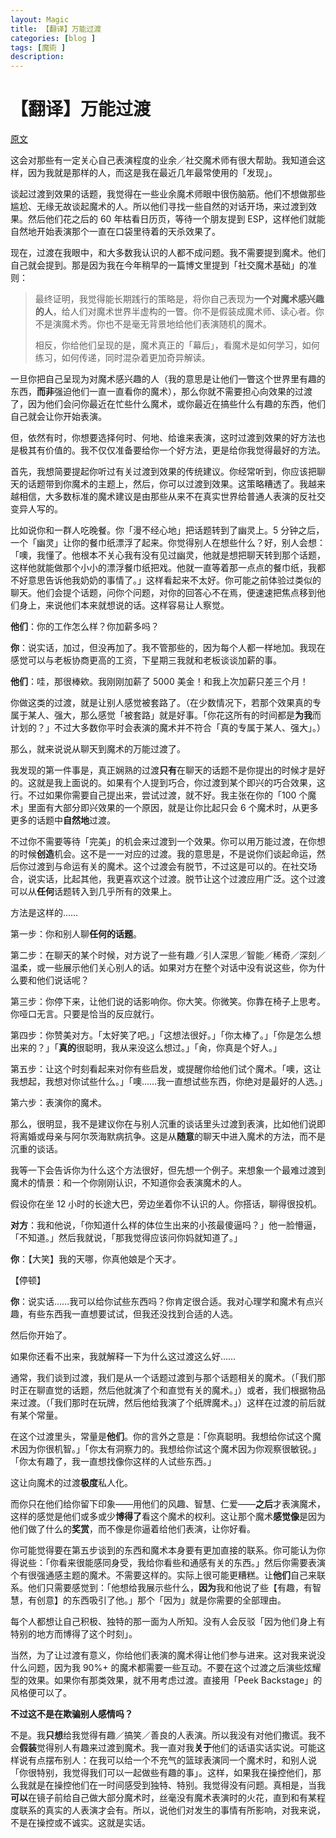 ```yaml
---
layout: Magic
title: 【翻译】万能过渡
categories: [blog ]
tags: [魔術 ]
description:
---
```


# 【翻译】万能过渡

[原文](http://www.thejerx.com/blog/2018/6/3/the-all-purpose-transition)

这会对那些有一定关心自己表演程度的业余／社交魔术师有很大帮助。我知道会这样，因为我就是那样的人，而这是我在最近几年最常使用的「发现」。

谈起过渡到效果的话题，我觉得在一些业余魔术师眼中很伤脑筋。他们不想做那些尴尬、无缘无故谈起魔术的人。所以他们寻找一些自然的对话开场，来过渡到效果。然后他们花之后的 60 年枯看日历页，等待一个朋友提到 ESP，这样他们就能自然地开始表演那个一直在口袋里待着的天杀效果了。

现在，过渡在我眼中，和大多数我认识的人都不成问题。我不需要提到魔术。他们自己就会提到。那是因为我在今年稍早的一篇博文里提到「社交魔术基础」的准则：

> 最终证明，我觉得能长期践行的策略是，将你自己表现为**一个对魔术感兴趣的人**，给人们对魔术世界半虚构的一瞥。你不是假装成魔术师、读心者。你不是演魔术秀。你也不是毫无背景地给他们表演随机的魔术。
>
> 相反，你给他们呈现的是，魔术真正的「幕后」，看魔术是如何学习，如何练习，如何传递，同时混杂着更加奇异解读。

一旦你把自己呈现为对魔术感兴趣的人（我的意思是让他们一瞥这个世界里有趣的东西，**而非**强迫他们一直一直看你的魔术），那么你就不需要担心向效果的过渡了，因为他们会问你最近在忙些什么魔术，或你最近在搞些什么有趣的东西，他们自己就会让你开始表演。

但，依然有时，你想要选择何时、何地、给谁来表演，这时过渡到效果的好方法也是极其有价值的。我不仅仅准备要给你一个好方法，更是给你我觉得最好的方法。

首先，我想简要提起你听过有关过渡到效果的传统建议。你经常听到，你应该把聊天的话题带到你魔术的主题上，然后，你可以过渡到效果。这策略糟透了。我越来越相信，大多数标准的魔术建议是由那些从来不在真实世界给普通人表演的反社交变异人写的。

比如说你和一群人吃晚餐。你「漫不经心地」把话题转到了幽灵上。5 分钟之后，一个「幽灵」让你的餐巾纸漂浮了起来。你觉得别人在想些什么？好，别人会想：「噢，我懂了。他根本不关心我有没有见过幽灵，他就是想把聊天转到那个话题，这样他就能做那个小小的漂浮餐巾纸把戏。他就一直等着那一点点的餐巾纸，我都不好意思告诉他我奶奶的事情了。」这样看起来不太好。你可能之前体验过类似的聊天。他们会提个话题，问你个问题，对你的回答心不在焉，便速速把焦点移到他们身上，来说他们本来就想说的话。这样容易让人察觉。

**他们**：你的工作怎么样？你加薪多吗？

**你**：说实话，加过，但没再加了。我不管那些的，因为每个人都一样地加。我现在感觉可以与老板协商更高的工资，下星期三我就和老板谈谈加薪的事。

**他们**：哇，那很棒欸。我刚刚加薪了 5000 美金！和我上次加薪只差三个月！

你做这类的过渡，就是让别人感觉被套路了。（在少数情况下，若那个效果真的专属于某人、强大，那么感觉「被套路」就是好事。「你花这所有的时间都是**为我**而计划的？」不过大多数你平时会表演的魔术并不符合「真的专属于某人、强大」。）

那么，就来说说从聊天到魔术的万能过渡了。

我发现的第一件事是，真正娴熟的过渡**只有**在聊天的话题不是你提出的时候才是好的。这就是我上面说的。如果有个人提到巧合，你过渡到某个即兴的巧合效果，这行。不过如果你需要自己提出来，尝试过渡，就不好。我主张在你的「100 个魔术」里面有大部分即兴效果的一个原因，就是让你比起只会 6 个魔术时，从更多更多的话题中**自然地**过渡。

不过你不需要等待「完美」的机会来过渡到一个效果。你可以用万能过渡，在你想的时候**创造**机会。这不是一一对应的过渡。我的意思是，不是说你们谈起命运，然后你过渡到与命运有关的魔术。这个过渡会有脱节，不过这是可以的。在社交场合，说实话，比起其他，我更喜欢这个过渡。脱节让这个过渡应用广泛。这个过渡可以从**任何**话题转入到几乎所有的效果上。

方法是这样的……

第一步：你和别人聊**任何的话题**。

第二步：在聊天的某个时候，对方说了一些有趣／引人深思／智能／稀奇／深刻／温柔，或一些展示他们关心别人的话。如果对方在整个对话中没有说这些，你为什么要和他们说话呢？

第三步：你停下来，让他们说的话影响你。你大笑。你微笑。你靠在椅子上思考。你哑口无言。只要是恰当的反应就行。

第四步：你赞美对方。「太好笑了吧。」「这想法很好。」「你太棒了。」「你是怎么想出来的？」「**真的**很聪明，我从来没这么想过。」「肏，你真是个好人。」

第五步：让这个时刻看起来对你有些启发，或提醒你给他们试个魔术。「噢，这让我想起，我想对你试些什么。」「噢……我一直想试些东西，你绝对是最好的人选。」

第六步：表演你的魔术。

那么，很明显，我不是建议你在与别人沉重的谈话里头过渡到表演，比如他们说即将离婚或母亲与阿尔茨海默病抗争。这是从**随意**的聊天中进入魔术的方法，而不是沉重的谈话。

我等一下会告诉你为什么这个方法很好，但先想一个例子。来想象一个最难过渡到魔术的情景：和一个你刚刚认识，不知道你会表演魔术的人。

假设你在坐 12 小时的长途大巴，旁边坐着你不认识的人。你搭话，聊得很投机。

**对方**：我和他说，「你知道什么样的体位生出来的小孩最傻逼吗？」他一脸懵逼，「不知道。」然后我就说，「那我觉得应该问你妈就知道了。」

**你**：【大笑】我的天哪，你真他娘是个天才。

【停顿】

**你**：说实话……我可以给你试些东西吗？你肯定很合适。我对心理学和魔术有点兴趣，有些东西我一直想要试试，但我还没找到合适的人选。

然后你开始了。

如果你还看不出来，我就解释一下为什么这过渡这么好……

通常，我们谈到过渡，我们是从一个话题过渡到与那个话题相关的魔术。（「我们那时正在聊直觉的话题，然后他就演了个和直觉有关的魔术。」）或者，我们根据物品来过渡。（「我们那时在玩牌，然后他给我演了个纸牌魔术。」）这样在过渡的前后就有某个常量。

在这个过渡里头，常量是**他们**。你的言外之意是：「你真聪明。我想给你试这个魔术因为你很机智。」「你太有洞察力的。我想给你试这个魔术因为你观察很敏锐。」「你太有趣了，我一直想找像你这样的人试些东西。」

这让向魔术的过渡**极度**私人化。

而你只在他们给你留下印象——用他们的风趣、智慧、仁爱——**之后**才表演魔术，这样的感觉是他们或多或少**博得了**看这个魔术的权利。这让那个魔术**感觉像**是因为他们做了什么的**奖赏**，而不像是你逼着给他们表演，让你好看。

你可能觉得要在第五步谈到的东西和魔术本身要有更加直接的联系。你可能认为你得说些：「你看来很能感同身受，我给你看些和通感有关的东西。」然后你需要表演个有很强通感主题的魔术。不需要这样的。实际上很可能更糟糕。让**他们**自己来联系。他们只需要感觉到：「他想给我展示些什么，**因为**我和他说了些【有趣，有智慧，有创意】的东西吸引了他。」那个「因为」就是你需要的全部理由。

每个人都想让自己积极、独特的那一面为人所知。没有人会反驳「因为他们身上有特别的地方而博得了这个时刻」。

当然，为了让过渡有意义，你给他们表演的魔术得让他们参与进来。这对我来说没什么问题，因为我 90%+ 的魔术都需要一些互动。不要在这个过渡之后演些炫耀型的效果。如果你有那类效果，就不用考虑过渡。直接用「Peek Backstage」的风格便可以了。

**不过这不是在欺骗别人感情吗？**

不是。我**只想**给我觉得有趣／搞笑／善良的人表演。所以我没有对他们撒谎。我不会**假装**觉得别人有趣来过渡到魔术。我一直对我**关于**他们的话语实话实说。可能这样说有点摆布别人：在我可以给一个不充气的篮球表演同一个魔术时，和别人说「你很特别，我觉得我们可以一起做些有趣的事」。这样，如果我在操控他们，那么我就是在操控他们在一时间感受到独特、特别。我觉得没有问题。真相是，当我**可以**在镜子前给自己做大部分魔术时，丝毫没有魔术表演时的火花，直到和有某程度联系的真实的人表演才会有。所以，说他们对发生的事情有所影响，对我来说，不是在操控或不诚实。这就是实话。
